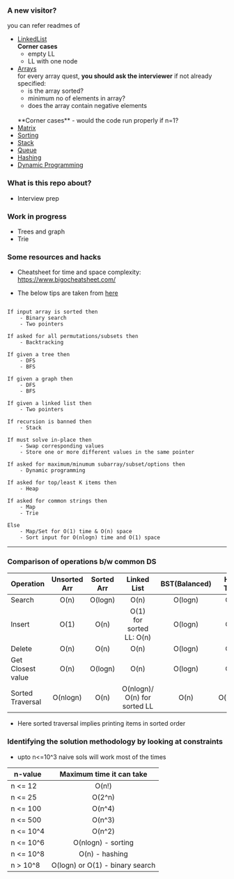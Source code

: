 ### A new visitor?
you can refer readmes of
- [LinkedList](LinkedList/)
    <br>
    **Corner cases**
    - empty LL
    - LL with one node 
- [Arrays](Arrays/)
    <br>
    for every array quest, **you should ask the interviewer** if not already specified:
    - is the array sorted?
    - minimum no of elements in array?
    - does the array contain negative elements
    <br>
    **Corner cases**
    - would the code run properly if n=1?
- [Matrix](Matrix/)
- [Sorting](Sorting/)
- [Stack](Stack/)
- [Queue](Queue/)
- [Hashing](Hashing/)
- [Dynamic Programming](DP_striver/)

### What is this repo about?
- Interview prep 

### Work in progress
- Trees and graph
- Trie

### Some resources and hacks 

- Cheatsheet for time and space complexity:
https://www.bigocheatsheet.com/


- The below tips are taken from [here](https://github.com/SeanPrashad/leetcode-patterns)

``` 

If input array is sorted then
    - Binary search
    - Two pointers

If asked for all permutations/subsets then
    - Backtracking

If given a tree then
    - DFS
    - BFS

If given a graph then
    - DFS
    - BFS

If given a linked list then
    - Two pointers

If recursion is banned then
    - Stack

If must solve in-place then
    - Swap corresponding values
    - Store one or more different values in the same pointer

If asked for maximum/minumum subarray/subset/options then
    - Dynamic programming

If asked for top/least K items then
    - Heap

If asked for common strings then
    - Map
    - Trie

Else
    - Map/Set for O(1) time & O(n) space
    - Sort input for O(nlogn) time and O(1) space

```

<hr>

### Comparison of operations b/w common DS

Operation | Unsorted Arr | Sorted Arr | Linked List | BST(Balanced) | Hash Table 
------- | :------: | :------: | :------:  | :------: | :------: |
Search | O(n) | O(logn) | O(n) | O(logn) |  O(1) |
Insert | O(1) | O(n) | O(1) <br> for sorted LL: O(n) | O(logn) | O(1) |
Delete | O(n) | O(n) | O(n) |  O(logn) | O(1) |
Get Closest value | O(n) | O(logn) | O(n) | O(logn) | O(1) |
Sorted Traversal | O(nlogn) | O(n) | O(nlogn)/ O(n) for sorted LL | O(n) | O(nlogn)

-  Here sorted traversal implies printing items in sorted order

### Identifying the solution methodology by looking at constraints 
- upto n<=10^3 naive sols will work most of the times

n-value | Maximum time it can take |
------- | :----------------: |
n <= 12 | O(n!)
n <= 25 | O(2^n)
n <= 100 | O(n^4)
n <= 500 | O(n^3)
n <= 10^4 | O(n^2)
n <= 10^6 | O(nlogn) - sorting 
n <= 10^8 | O(n) - hashing
n > 10^8 | O(logn) or O(1) - binary search


